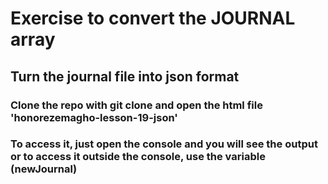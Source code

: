 # Exercise to convert the JOURNAL array

## Turn the journal file into json format

### Clone the repo with git clone  and open the html file 'honorezemagho-lesson-19-json'

### To access it, just open the console and you will see the output or to access it outside the console, use the variable (newJournal)
